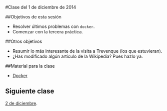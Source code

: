 #Clase del 1 de diciembre de 2014

##Objetivos de esta sesión

* Resolver últimos problemas con `docker`.
* Comenzar con la tercera práctica.

##Otros objetivos

* Resumir lo más interesante de la visita a Trevenque (los que estuvieran).
* ¿Has modificado algún artículo de la Wikipedia? Pues hazlo ya.

##Material para la clase

* [Docker](http://jj.github.io/IV/documentos/temas/Contenedores#gestin-de-contenedores-con-docker)


## Siguiente clase

[2 de diciembre](21.md).


